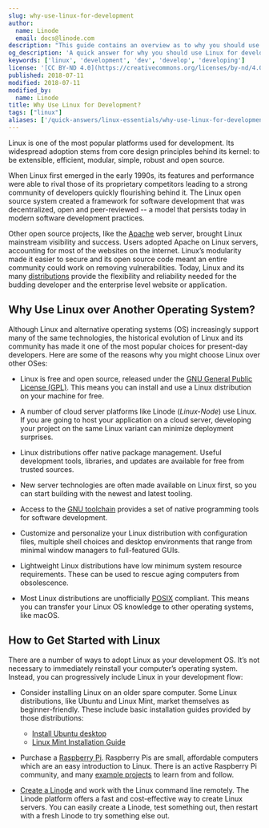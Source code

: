 ```yaml
---
slug: why-use-linux-for-development
author:
  name: Linode
  email: docs@linode.com
description: "This guide contains an overview as to why you should use the Linux operating system for development, as well as some of the core advantages of Linux over other OS'."
og_description: 'A quick answer for why you should use Linux for development.'
keywords: ['linux', 'development', 'dev', 'develop', 'developing']
license: '[CC BY-ND 4.0](https://creativecommons.org/licenses/by-nd/4.0)'
published: 2018-07-11
modified: 2018-07-11
modified_by:
  name: Linode
title: Why Use Linux for Development?
tags: ["linux"]
aliases: ['/quick-answers/linux-essentials/why-use-linux-for-development/']
---
```


Linux is one of the most popular platforms used for development. Its widespread adoption stems from core design principles behind its kernel: to be extensible, efficient, modular, simple, robust and open source.

When Linux first emerged in the early 1990s, its features and performance were able to rival those of its proprietary competitors leading to a strong community of developers quickly flourishing behind it. The Linux open source system created a framework for software development that was decentralized, open and peer-reviewed -- a model that persists today in modern software development practices.

Other open source projects, like the [Apache](https://httpd.apache.org/) web server, brought Linux mainstream visibility and success. Users adopted Apache on Linux servers, accounting for most of the websites on the internet. Linux’s modularity made it easier to secure and its open source code meant an entire community could work on removing vulnerabilities. Today, Linux and its many [distributions](https://en.wikipedia.org/wiki/List_of_Linux_distributions) provide the flexibility and reliability needed for the budding developer and the enterprise level website or application.

## Why Use Linux over Another Operating System?

Although Linux and alternative operating systems (OS) increasingly support many of the same technologies, the historical evolution of Linux and its community has made it one of the most popular choices for present-day developers. Here are some of the reasons why you might choose Linux over other OSes:

- Linux is free and open source, released under the [GNU General Public License (GPL)](https://www.gnu.org/licenses/licenses.html). This means you can install and use a Linux distribution on your machine for free.

- A number of cloud server platforms like Linode (*Linux-Node*) use Linux. If you are going to host your application on a cloud server, developing your project on the same Linux variant can minimize deployment surprises.

- Linux distributions offer native package management. Useful development tools, libraries, and updates are available for free from trusted sources.

- New server technologies are often made available on Linux first, so you can start building with the newest and latest tooling.

- Access to the [GNU toolchain](https://en.wikipedia.org/wiki/GNU_toolchain) provides a set of native programming tools for software development.

- Customize and personalize your Linux distribution with configuration files, multiple shell choices and desktop environments that range from minimal window managers to full-featured GUIs.

- Lightweight Linux distributions have low minimum system resource requirements. These can be used to rescue aging computers from obsolescence.

- Most Linux distributions are unofficially [POSIX](https://en.wikipedia.org/wiki/POSIX) compliant. This means you can transfer your Linux OS knowledge to other operating systems, like macOS.

## How to Get Started with Linux

There are a number of ways to adopt Linux as your development OS. It’s not necessary to immediately reinstall your computer’s operating system. Instead, you can progressively include Linux in your development flow:

- Consider installing Linux on an older spare computer. Some Linux distributions, like Ubuntu and Linux Mint, market themselves as beginner-friendly. These include basic installation guides provided by those distributions:

  - [Install Ubuntu desktop](https://tutorials.ubuntu.com/tutorial/tutorial-install-ubuntu-desktop#0)
  - [Linux Mint Installation Guide](https://linuxmint-installation-guide.readthedocs.io/en/latest/)

- Purchase a [Raspberry Pi](https://www.raspberrypi.org/). Raspberry Pis are small, affordable computers which are an easy introduction to Linux. There is an active Raspberry Pi community, and many [example projects](https://projects.raspberrypi.org/en/) to learn from and follow.

- [Create a Linode](/docs/getting-started) and work with the Linux command line remotely. The Linode platform offers a fast and cost-effective way to create Linux servers. You can easily create a Linode, test something out, then restart with a fresh Linode to try something else out.
